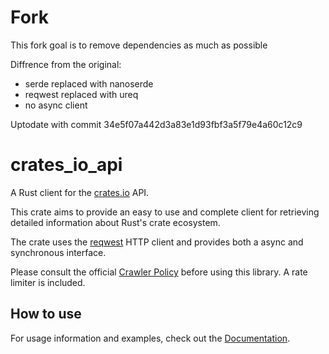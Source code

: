 # Fork
This fork goal is to remove dependencies as much as possible

Diffrence from the original:
- serde replaced with nanoserde
- reqwest replaced with ureq
- no async client

Uptodate with commit 34e5f07a442d3a83e1d93fbf3a5f79e4a60c12c9

# crates_io_api

A Rust client for the [crates.io](https://crates.io) API.

This crate aims to provide an easy to use and complete client for retrieving
detailed information about Rust's crate ecosystem.

The crate uses the [reqwest](https://github.com/seanmonstar/reqwest) HTTP client
and provides both a async and synchronous interface.

Please consult the official [Crawler Policy](https://crates.io/policies#crawlers) before using this library. 
A rate limiter is included.

## How to use

For usage information and examples, check out the
[Documentation](https://docs.rs/crates_io_api).
